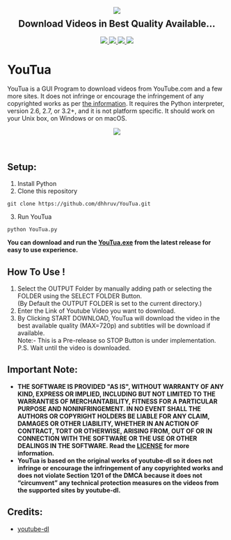 <p align="center">
  <img src="https://user-images.githubusercontent.com/72680045/103451688-fc129080-4cec-11eb-801d-971c63ca4ba9.png">
  <h2 align="center" style="margin-top: -4px !important;">Download Videos in Best Quality Available...</h2>
  <p align="center">
    <a href="https://github.com/dhhruv/YouTua/blob/master/LICENSE">
      <img src="https://img.shields.io/badge/license-MIT-informational">
    </a>
    <a href="https://www.python.org/">
    	<img src="https://img.shields.io/badge/python-v3.8-informational">
    </a>
    <a href="https://github.com/dhhruv/YouTua">
    	<img src="https://img.shields.io/github/v/release/dhhruv/YouTua?include_prereleases">
    </a>
    <img src="https://img.shields.io/github/downloads/dhhruv/YouTua/total?color=important">
  </p>
</p>

# YouTua

YouTua is a GUI Program to download videos from YouTube.com and a few more sites. It does not infringe or encourage the infringement of any copyrighted works as per [the information](https://github.com/github/dmca/blob/master/2020/11/2020-11-16-RIAA-reversal-effletter.pdf). It requires the Python interpreter, version 2.6, 2.7, or 3.2+, and it is not platform specific. It should work on your Unix box, on Windows or on macOS.<br>

<p align="center">
	<img src="https://user-images.githubusercontent.com/72680045/103451856-34b36980-4cef-11eb-9f8d-231d7654f5ca.PNG">
</p>
<br>

## Setup:

1. Install Python
2. Clone this repository
```
git clone https://github.com/dhhruv/YouTua.git
```

3. Run YouTua
```
python YouTua.py
```

  **You can download and run the [YouTua.exe](https://github.com/dhhruv/YouTua/releases) from the latest release for easy to use experience.**


## How To Use !
1. Select the OUTPUT Folder by manually adding path or selecting the FOLDER using the SELECT FOLDER Button.<br>
(By Default the OUTPUT FOLDER is set to the current directory.)
2. Enter the Link of Youtube Video you want to download.
3. By Clicking START DOWNLOAD, YouTua will download the video in the best available quality (MAX=720p) and subtitles will be download if available.<br>
Note:- This is a Pre-release so STOP Button is under implementation.<br>
P.S. Wait until the video is downloaded.

## Important Note:

-	**THE SOFTWARE IS PROVIDED "AS IS", WITHOUT WARRANTY OF ANY KIND, EXPRESS OR IMPLIED, INCLUDING BUT NOT LIMITED TO THE WARRANTIES OF MERCHANTABILITY, FITNESS FOR A PARTICULAR PURPOSE AND NONINFRINGEMENT. IN NO EVENT SHALL THE AUTHORS OR COPYRIGHT HOLDERS BE LIABLE FOR ANY CLAIM, DAMAGES OR OTHER LIABILITY, WHETHER IN AN ACTION OF CONTRACT, TORT OR OTHERWISE, ARISING FROM, OUT OF OR IN CONNECTION WITH THE SOFTWARE OR THE USE OR OTHER DEALINGS IN THE SOFTWARE. Read the [LICENSE](https://github.com/dhhruv/YouTua/blob/master/LICENSE) for more information.**
- **YouTua is based on the original works of youtube-dl so it does not infringe or encourage the infringement of any copyrighted works and does not violate Section 1201 of the DMCA because it does not “circumvent” any technical protection measures on the videos from the supported sites by youtube-dl.**

## Credits:
- [youtube-dl](http://ytdl-org.github.io/youtube-dl/download.html)